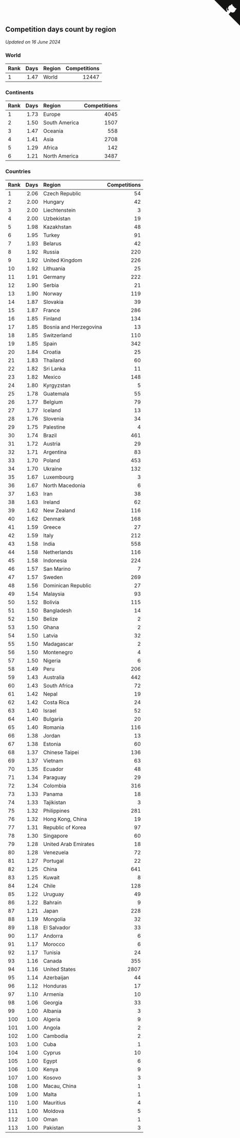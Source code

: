 ## Competition days count by region

*Updated on 16 June 2024*


### World

| Rank | Days | Region | Competitions |
| :--- | ---: | :--- | ---: |
| 1 | 1.47 | World | 12447 |

### Continents

| Rank | Days | Region | Competitions |
| :--- | ---: | :--- | ---: |
| 1 | 1.73 | Europe | 4045 |
| 2 | 1.50 | South America | 1507 |
| 3 | 1.47 | Oceania | 558 |
| 4 | 1.41 | Asia | 2708 |
| 5 | 1.29 | Africa | 142 |
| 6 | 1.21 | North America | 3487 |

### Countries

| Rank | Days | Region | Competitions |
| :--- | ---: | :--- | ---: |
| 1 | 2.06 | Czech Republic | 54 |
| 2 | 2.00 | Hungary | 42 |
| 3 | 2.00 | Liechtenstein | 3 |
| 4 | 2.00 | Uzbekistan | 19 |
| 5 | 1.98 | Kazakhstan | 48 |
| 6 | 1.95 | Turkey | 91 |
| 7 | 1.93 | Belarus | 42 |
| 8 | 1.92 | Russia | 220 |
| 9 | 1.92 | United Kingdom | 226 |
| 10 | 1.92 | Lithuania | 25 |
| 11 | 1.91 | Germany | 222 |
| 12 | 1.90 | Serbia | 21 |
| 13 | 1.90 | Norway | 119 |
| 14 | 1.87 | Slovakia | 39 |
| 15 | 1.87 | France | 286 |
| 16 | 1.85 | Finland | 134 |
| 17 | 1.85 | Bosnia and Herzegovina | 13 |
| 18 | 1.85 | Switzerland | 110 |
| 19 | 1.85 | Spain | 342 |
| 20 | 1.84 | Croatia | 25 |
| 21 | 1.83 | Thailand | 60 |
| 22 | 1.82 | Sri Lanka | 11 |
| 23 | 1.82 | Mexico | 148 |
| 24 | 1.80 | Kyrgyzstan | 5 |
| 25 | 1.78 | Guatemala | 55 |
| 26 | 1.77 | Belgium | 79 |
| 27 | 1.77 | Iceland | 13 |
| 28 | 1.76 | Slovenia | 34 |
| 29 | 1.75 | Palestine | 4 |
| 30 | 1.74 | Brazil | 461 |
| 31 | 1.72 | Austria | 29 |
| 32 | 1.71 | Argentina | 83 |
| 33 | 1.70 | Poland | 453 |
| 34 | 1.70 | Ukraine | 132 |
| 35 | 1.67 | Luxembourg | 3 |
| 36 | 1.67 | North Macedonia | 6 |
| 37 | 1.63 | Iran | 38 |
| 38 | 1.63 | Ireland | 62 |
| 39 | 1.62 | New Zealand | 116 |
| 40 | 1.62 | Denmark | 168 |
| 41 | 1.59 | Greece | 27 |
| 42 | 1.59 | Italy | 212 |
| 43 | 1.58 | India | 558 |
| 44 | 1.58 | Netherlands | 116 |
| 45 | 1.58 | Indonesia | 224 |
| 46 | 1.57 | San Marino | 7 |
| 47 | 1.57 | Sweden | 269 |
| 48 | 1.56 | Dominican Republic | 27 |
| 49 | 1.54 | Malaysia | 93 |
| 50 | 1.52 | Bolivia | 115 |
| 51 | 1.50 | Bangladesh | 14 |
| 52 | 1.50 | Belize | 2 |
| 53 | 1.50 | Ghana | 2 |
| 54 | 1.50 | Latvia | 32 |
| 55 | 1.50 | Madagascar | 2 |
| 56 | 1.50 | Montenegro | 4 |
| 57 | 1.50 | Nigeria | 6 |
| 58 | 1.49 | Peru | 206 |
| 59 | 1.43 | Australia | 442 |
| 60 | 1.43 | South Africa | 72 |
| 61 | 1.42 | Nepal | 19 |
| 62 | 1.42 | Costa Rica | 24 |
| 63 | 1.40 | Israel | 52 |
| 64 | 1.40 | Bulgaria | 20 |
| 65 | 1.40 | Romania | 116 |
| 66 | 1.38 | Jordan | 13 |
| 67 | 1.38 | Estonia | 60 |
| 68 | 1.37 | Chinese Taipei | 136 |
| 69 | 1.37 | Vietnam | 63 |
| 70 | 1.35 | Ecuador | 48 |
| 71 | 1.34 | Paraguay | 29 |
| 72 | 1.34 | Colombia | 316 |
| 73 | 1.33 | Panama | 18 |
| 74 | 1.33 | Tajikistan | 3 |
| 75 | 1.32 | Philippines | 281 |
| 76 | 1.32 | Hong Kong, China | 19 |
| 77 | 1.31 | Republic of Korea | 97 |
| 78 | 1.30 | Singapore | 60 |
| 79 | 1.28 | United Arab Emirates | 18 |
| 80 | 1.28 | Venezuela | 72 |
| 81 | 1.27 | Portugal | 22 |
| 82 | 1.25 | China | 641 |
| 83 | 1.25 | Kuwait | 8 |
| 84 | 1.24 | Chile | 128 |
| 85 | 1.22 | Uruguay | 49 |
| 86 | 1.22 | Bahrain | 9 |
| 87 | 1.21 | Japan | 228 |
| 88 | 1.19 | Mongolia | 32 |
| 89 | 1.18 | El Salvador | 33 |
| 90 | 1.17 | Andorra | 6 |
| 91 | 1.17 | Morocco | 6 |
| 92 | 1.17 | Tunisia | 24 |
| 93 | 1.16 | Canada | 355 |
| 94 | 1.16 | United States | 2807 |
| 95 | 1.14 | Azerbaijan | 44 |
| 96 | 1.12 | Honduras | 17 |
| 97 | 1.10 | Armenia | 10 |
| 98 | 1.06 | Georgia | 33 |
| 99 | 1.00 | Albania | 3 |
| 100 | 1.00 | Algeria | 9 |
| 101 | 1.00 | Angola | 2 |
| 102 | 1.00 | Cambodia | 2 |
| 103 | 1.00 | Cuba | 1 |
| 104 | 1.00 | Cyprus | 10 |
| 105 | 1.00 | Egypt | 6 |
| 106 | 1.00 | Kenya | 9 |
| 107 | 1.00 | Kosovo | 3 |
| 108 | 1.00 | Macau, China | 1 |
| 109 | 1.00 | Malta | 1 |
| 110 | 1.00 | Mauritius | 4 |
| 111 | 1.00 | Moldova | 5 |
| 112 | 1.00 | Oman | 1 |
| 113 | 1.00 | Pakistan | 3 |


<a href="https://github.com/JustinTimeCuber/wca_statistics" class="github-corner" aria-label="View source on Github"><svg width="80" height="80" viewBox="0 0 250 250" style="fill:#151513; color:#fff; position: absolute; top: 0; border: 0; right: 0;" aria-hidden="true"><path d="M0,0 L115,115 L130,115 L142,142 L250,250 L250,0 Z"></path><path d="M128.3,109.0 C113.8,99.7 119.0,89.6 119.0,89.6 C122.0,82.7 120.5,78.6 120.5,78.6 C119.2,72.0 123.4,76.3 123.4,76.3 C127.3,80.9 125.5,87.3 125.5,87.3 C122.9,97.6 130.6,101.9 134.4,103.2" fill="currentColor" style="transform-origin: 130px 106px;" class="octo-arm"></path><path d="M115.0,115.0 C114.9,115.1 118.7,116.5 119.8,115.4 L133.7,101.6 C136.9,99.2 139.9,98.4 142.2,98.6 C133.8,88.0 127.5,74.4 143.8,58.0 C148.5,53.4 154.0,51.2 159.7,51.0 C160.3,49.4 163.2,43.6 171.4,40.1 C171.4,40.1 176.1,42.5 178.8,56.2 C183.1,58.6 187.2,61.8 190.9,65.4 C194.5,69.0 197.7,73.2 200.1,77.6 C213.8,80.2 216.3,84.9 216.3,84.9 C212.7,93.1 206.9,96.0 205.4,96.6 C205.1,102.4 203.0,107.8 198.3,112.5 C181.9,128.9 168.3,122.5 157.7,114.1 C157.9,116.9 156.7,120.9 152.7,124.9 L141.0,136.5 C139.8,137.7 141.6,141.9 141.8,141.8 Z" fill="currentColor" class="octo-body"></path></svg></a><style>.github-corner:hover .octo-arm{animation:octocat-wave 560ms ease-in-out}@keyframes octocat-wave{0%,100%{transform:rotate(0)}20%,60%{transform:rotate(-25deg)}40%,80%{transform:rotate(10deg)}}@media (max-width:500px){.github-corner:hover .octo-arm{animation:none}.github-corner .octo-arm{animation:octocat-wave 560ms ease-in-out}}</style>
